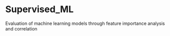 # Supervised_ML

Evaluation of machine learning models through feature importance analysis and correlation
